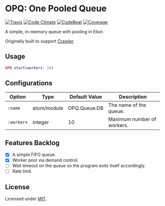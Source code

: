 # OPQ: One Pooled Queue

[![Travis](https://img.shields.io/travis/fredwu/opq.svg)](https://travis-ci.org/fredwu/opq)
[![Code Climate](https://img.shields.io/codeclimate/github/fredwu/opq.svg)](https://codeclimate.com/github/fredwu/opq)
[![CodeBeat](https://codebeat.co/badges/76916047-5b66-466d-91d3-7131a269899a)](https://codebeat.co/projects/github-com-fredwu-opq-master)
[![Coverage](https://img.shields.io/coveralls/fredwu/opq.svg)](https://coveralls.io/github/fredwu/opq?branch=master)

A simple, in-memory queue with pooling in Elixir.

Originally built to support [Crawler](https://github.com/fredwu/crawler).

## Usage

```elixir
OPQ.start(workers: 10)
```

## Configurations

| Option       | Type        | Default Value | Description |
|--------------|-------------|---------------|-------------|
| `:name`      | atom/module | OPQ.Queue.DB  | The name of the queue.
| `:workers`   | integer     | 10            | Maximum number of workers.

## Features Backlog

- [x] A simple FIFO queue.
- [x] Worker pool via demand control.
- [ ] Wait timeout on the queue so the program exits itself accordingly.
- [ ] Rate limit.

## License

Licensed under [MIT](http://fredwu.mit-license.org/).
